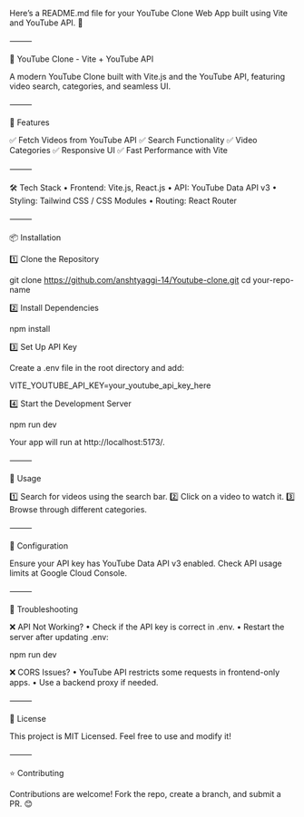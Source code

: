 Here’s a README.md file for your YouTube Clone Web App built using Vite and YouTube API. 🚀

⸻

📌 YouTube Clone - Vite + YouTube API

A modern YouTube Clone built with Vite.js and the YouTube API, featuring video search, categories, and seamless UI.

⸻

🚀 Features

✅ Fetch Videos from YouTube API
✅ Search Functionality
✅ Video Categories
✅ Responsive UI
✅ Fast Performance with Vite

⸻

🛠️ Tech Stack
	•	Frontend: Vite.js, React.js
	•	API: YouTube Data API v3
	•	Styling: Tailwind CSS / CSS Modules
	•	Routing: React Router

⸻

📦 Installation

1️⃣ Clone the Repository

git clone https://github.com/anshtyaggi-14/Youtube-clone.git
cd your-repo-name

2️⃣ Install Dependencies

npm install

3️⃣ Set Up API Key

Create a .env file in the root directory and add:

VITE_YOUTUBE_API_KEY=your_youtube_api_key_here

4️⃣ Start the Development Server

npm run dev

Your app will run at http://localhost:5173/.

⸻

🎥 Usage

1️⃣ Search for videos using the search bar.
2️⃣ Click on a video to watch it.
3️⃣ Browse through different categories.

⸻

🔧 Configuration

Ensure your API key has YouTube Data API v3 enabled.
Check API usage limits at Google Cloud Console.

⸻

🐞 Troubleshooting

❌ API Not Working?
	•	Check if the API key is correct in .env.
	•	Restart the server after updating .env:

npm run dev



❌ CORS Issues?
	•	YouTube API restricts some requests in frontend-only apps.
	•	Use a backend proxy if needed.

⸻

📜 License

This project is MIT Licensed. Feel free to use and modify it!

⸻

⭐ Contributing

Contributions are welcome! Fork the repo, create a branch, and submit a PR. 😊
